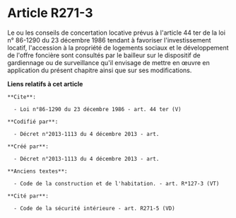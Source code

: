 # Article R271-3

Le ou les conseils de concertation locative prévus à l'article 44 ter de la loi n° 86-1290 du 23 décembre 1986 tendant à
favoriser l'investissement locatif, l'accession à la propriété de logements sociaux et le développement de l'offre foncière
sont consultés par le bailleur sur le dispositif de gardiennage ou de surveillance qu'il envisage de mettre en œuvre en
application du présent chapitre ainsi que sur ses modifications.

**Liens relatifs à cet article**

	**Cite**:

	  - Loi n°86-1290 du 23 décembre 1986 - art. 44 ter (V)

	**Codifié par**:

	  - Décret n°2013-1113 du 4 décembre 2013 - art.

	**Créé par**:

	  - Décret n°2013-1113 du 4 décembre 2013 - art.

	**Anciens textes**:

	  - Code de la construction et de l'habitation. - art. R*127-3 (VT)

	**Cité par**:

	  - Code de la sécurité intérieure - art. R271-5 (VD)
